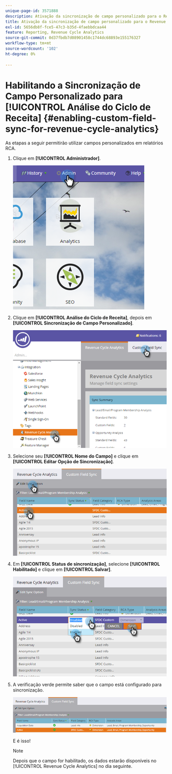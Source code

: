 ```yaml
---
unique-page-id: 3571888
description: Ativação da sincronização de campo personalizado para o Revenue Cycle Analytics - Documentação do Marketo - Documentação do produto
title: Ativação da sincronização de campo personalizado para o Revenue Cycle Analytics
exl-id: 5656db8f-fce5-47c3-b35d-4faebbdcaa44
feature: Reporting, Revenue Cycle Analytics
source-git-commit: 0d37fbdb7d08901458c1744dc68893e155176327
workflow-type: tm+mt
source-wordcount: '102'
ht-degree: 0%

---
```


# Habilitando a Sincronização de Campo Personalizado para [!UICONTROL Análise do Ciclo de Receita] {#enabling-custom-field-sync-for-revenue-cycle-analytics}

As etapas a seguir permitirão utilizar campos personalizados em relatórios RCA.

1. Clique em **[!UICONTROL Administrador]**.

   ![](assets/one.png)

1. Clique em **[!UICONTROL Análise do Ciclo de Receita]**, depois em **[!UICONTROL Sincronização de Campo Personalizado]**.

   ![](assets/two.png)

1. Selecione seu **[!UICONTROL Nome do Campo]** e clique em **[!UICONTROL Editar Opção de Sincronização]**.

   ![](assets/three.png)

1. Em **[!UICONTROL Status de sincronização]**, selecione **[!UICONTROL Habilitado]** e clique em **[!UICONTROL Salvar]**.

   ![](assets/four.png)

1. A verificação verde permite saber que o campo está configurado para sincronização.

   ![](assets/five.png)

   E é isso!

   >[!NOTE]
   >
   >Depois que o campo for habilitado, os dados estarão disponíveis no [!UICONTROL Revenue Cycle Analytics] no dia seguinte.
